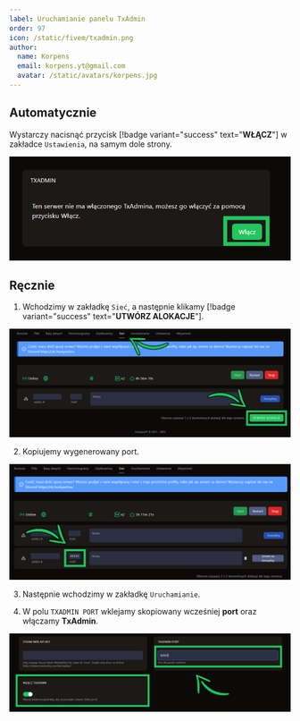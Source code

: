 ```yaml
---
label: Uruchamianie panelu TxAdmin
order: 97
icon: /static/fivem/txadmin.png
author:
  name: Korpens
  email: korpens.yt@gmail.com
  avatar: /static/avatars/korpens.jpg
---
```


  

## Automatycznie

Wystarczy nacisnąć przycisk [!badge variant="success" text="**WŁĄCZ**"] w zakładce `Ustawienia`, na samym dole strony.

![](/static/fivem/tx1.png)

  

## Ręcznie

1. Wchodzimy w zakładkę `Sieć`, a następnie klikamy [!badge variant="success" text="**UTWÓRZ ALOKACJE**"].

![](/static/fivem/tx2.png)

2. Kopiujemy wygenerowany port.

![](/static/fivem/tx3.png)

3. Następnie wchodzimy w zakładkę `Uruchamianie`. 

4. W polu `TXADMIN PORT` wklejamy skopiowany wcześniej **port** oraz włączamy **TxAdmin**. 

![](/static/fivem/tx4.png)
